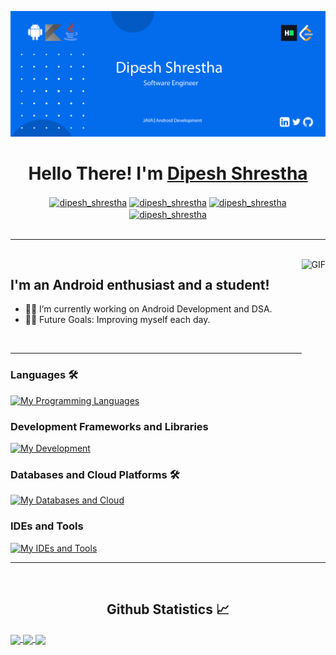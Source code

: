 ![Banner](https://github.com/DipeshShrestha123/Dipesh_Shrestha/blob/main/image/banner.png)
<h1 align="center">Hello There! I'm <a href='https://dipesh_shrestha.github.io/' target="_blank">Dipesh Shrestha</a> </h1>

<p align='center'>
<a href="https://www.linkedin.com/in/dipesh-shrestha-087197253/" target="blank"><img align="center" src="https://raw.githubusercontent.com/rahuldkjain/github-profile-readme-generator/master/src/images/icons/Social/linked-in-alt.svg" alt="dipesh_shrestha" height="30" width="40" /></a>
<a href="https://github.com/DipeshShrestha123" target="blank"><img align="center" src="https://raw.githubusercontent.com/rahuldkjain/github-profile-readme-generator/master/src/images/icons/Social/github.svg" alt="dipesh_shrestha" height="30" width="40" /></a>
<a href="https://leetcode.com/dipeshshrestha876/" target="blank"><img align="center" src="https://raw.githubusercontent.com/rahuldkjain/github-profile-readme-generator/master/src/images/icons/Social/leet-code.svg" alt="dipesh_shrestha" height="30" width="40" /></a>
<a href="https://twitter.com/SinixterO"><img align="center" src="https://raw.githubusercontent.com/rahuldkjain/github-profile-readme-generator/master/src/images/icons/Social/twitter.svg" alt="dipesh_shrestha" height="30" width="40" /></a>
<br><br>

---

<br>
<img align="right" alt="GIF" height="160px" src="https://media.giphy.com/media/du3J3cXyzhj75IOgvA/giphy.gif" />

## I'm an Android enthusiast and a student!  

- 👨‍💻 I’m currently working on Android Development and DSA.
- 💪🏼 Future Goals: Improving myself each day.
<br>

---

### Languages 🛠 
[![My Programming Languages](https://skillicons.dev/icons?i=kotlin,java,html,css)](https://skillicons.dev)

### Development Frameworks and Libraries
[![My Development](https://skillicons.dev/icons?i=androidstudio,gradle)](https://skillicons.dev)

### Databases and Cloud Platforms 🛠 
[![My Databases and Cloud](https://skillicons.dev/icons?i=firebase,mysql,sqlite)](https://skillicons.dev)

### IDEs and Tools
[![My IDEs and Tools](https://skillicons.dev/icons?i=androidstudio,idea,vscode,git,github,postman)](https://skillicons.dev)

---

<br/>
<h2 align="center"> Github Statistics 📈 </h2>
 
<a href="https://github.com/anuraghazra/github-readme-stats">
  <img align="center" src="https://github-readme-stats.vercel.app/api?username=DipeshShrestha123&theme=dark&hide_border=true" />
</a>
<a href="https://github.com/anuraghazra/github-readme-stats">
  <img align="center" src="https://github-readme-stats.vercel.app/api/top-langs/?username=DipeshShrestha123&layout=compact&theme=dark&hide_border=true" />
</a>
<a href="https://github.com/anuraghazra/github-readme-stats">
  <img align="center" src="http://github-readme-streak-stats.herokuapp.com?user=DipeshShrestha123&theme=dark&hide_border=true&date_format=M%20j%5B%2C%20Y%5D" />
</a><br><br>

